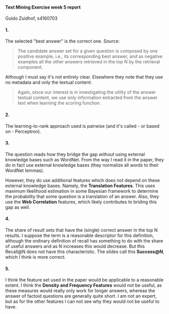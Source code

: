 #### Text Mining Exercise week 5 report
Guido Zuidhof, s4160703


#### 1.

The selected "best answer" is the correct one. Source:

> The candidate answer set for a given question is composed by one positive example, i.e., its corresponding best answer, and as negative examples all the other answers retrieved in the top N by the retrieval component.


Although I must say it's not entirely clear. Elsewhere they note that they use no metadata and only the textual content:

> Again, since our interest is in investigating the utility of the answer textual content, we use only information extracted from the answer text when learning the scoring function.  



#### 2.
The learning-to-rank approach used is pairwise (and it's called - or based on - Perceptron).

#### 3.
The question reads how they bridge the gap *without* using external knowledge bases such as WordNet. From the way I read it in the paper, they do in fact use external knowledge bases (they normalize all words to their WordNet lemmas).

However, they do use additional features which does not depend on these external knowledge bases. Namely, the **Translation Features**. This uses maximum likelihood estimation in some Bayesian framework to determine the probability that some question is a translation of an answer. Also, they use the **Web Correlation** features, which likely contributes to briding this gap as well.

#### 4.
The share of result sets that have the (single) correct answer in the top N results. I suppose the term is a reasonable descriptor for this definition, although the ordinary definition of recall has something to do with the share of useful answers and as N increases this would decrease. But this Recall@N does not have this characteristic. The slides call this **Success@N**, which I think is more correct.

#### 5.

I think the feature set used in the paper would be applicable to a reasonable extent. I think the **Density and Frequency Features** would not be useful, as these measures would really only work for longer answers, whereas the answer of factoid questions are generally quite short. I am not an expert, but as for the other features I can not see why they would not be useful to have.

